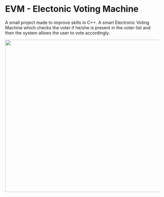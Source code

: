 # EVM - Electonic Voting Machine

A small project made to improve skills in C++.
A smart Electronic Voting Machine which checks the voter if he/she is present in the voter-list and then the system allows the user to vote accordingly.

<p align="center"> 
  <img src="https://user-images.githubusercontent.com/46750877/173221481-0d0dcd58-3eba-487c-9e96-82661c9d0e22.jpg" width="700" height="500" />
</p>


